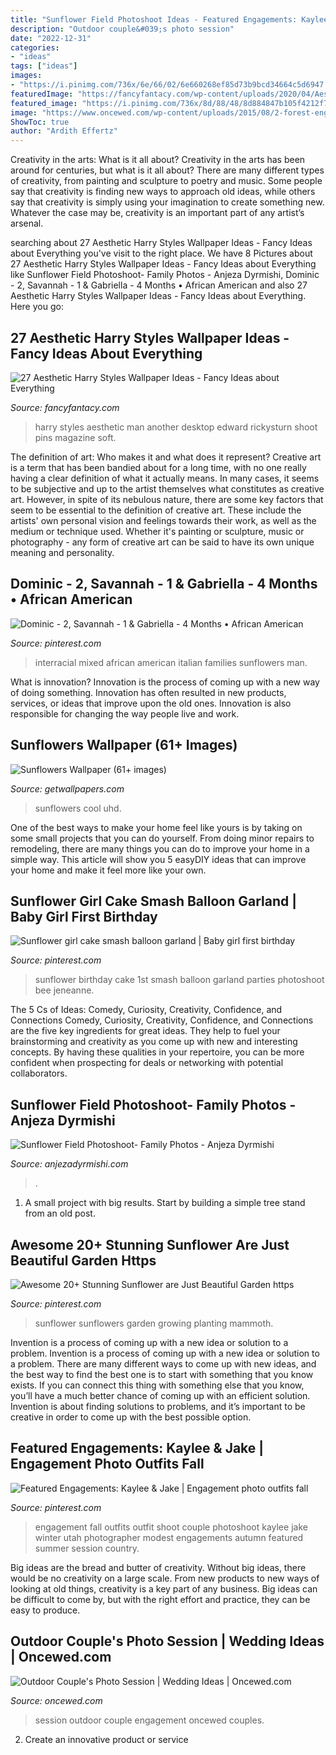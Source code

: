 ```yaml
---
title: "Sunflower Field Photoshoot Ideas - Featured Engagements: Kaylee &amp; Jake"
description: "Outdoor couple&#039;s photo session"
date: "2022-12-31"
categories:
- "ideas"
tags: ["ideas"]
images:
- "https://i.pinimg.com/736x/6e/66/02/6e660268ef85d73b9bcd34664c5d6947.jpg"
featuredImage: "https://fancyfantacy.com/wp-content/uploads/2020/04/Aesthetic-Harry-Styles-Wallpaper-Ideas-18.jpg"
featured_image: "https://i.pinimg.com/736x/8d/88/48/8d884847b105f4212f7741867256f77f--engagement-pictures-fall-engagement-photos-outfit.jpg"
image: "https://www.oncewed.com/wp-content/uploads/2015/08/2-forest-engagement-session.jpg"
ShowToc: true
author: "Ardith Effertz"
---
```



Creativity in the arts: What is it all about?
Creativity in the arts has been around for centuries, but what is it all about? There are many different types of creativity, from painting and sculpture to poetry and music. Some people say that creativity is finding new ways to approach old ideas, while others say that creativity is simply using your imagination to create something new. Whatever the case may be, creativity is an important part of any artist’s arsenal.

	

		
searching about 27 Aesthetic Harry Styles Wallpaper Ideas - Fancy Ideas about Everything you've visit to the right place. We have 8 Pictures about 27 Aesthetic Harry Styles Wallpaper Ideas - Fancy Ideas about Everything like Sunflower Field Photoshoot- Family Photos - Anjeza Dyrmishi, Dominic - 2, Savannah - 1 &amp; Gabriella - 4 Months • African American and also 27 Aesthetic Harry Styles Wallpaper Ideas - Fancy Ideas about Everything. Here you go:
		
    
## 27 Aesthetic Harry Styles Wallpaper Ideas - Fancy Ideas About Everything

<img loading=lazy src="https://fancyfantacy.com/wp-content/uploads/2020/04/Aesthetic-Harry-Styles-Wallpaper-Ideas-18.jpg" onerror="this.onerror=null;this.src='https://tse2.mm.bing.net/th?id=OIP.du-E1_YZajPWn_ImMMEhqwHaLH&amp;pid=15.1';" alt="27 Aesthetic Harry Styles Wallpaper Ideas - Fancy Ideas about Everything">

_Source: fancyfantacy.com_

>harry styles aesthetic man another desktop edward rickysturn shoot pins magazine soft. 

	

The definition of art: Who makes it and what does it represent?
Creative art is a term that has been bandied about for a long time, with no one really having a clear definition of what it actually means. In many cases, it seems to be subjective and up to the artist themselves what constitutes as creative art. However, in spite of its nebulous nature, there are some key factors that seem to be essential to the definition of creative art. These include the artists' own personal vision and feelings towards their work, as well as the medium or technique used. Whether it's painting or sculpture, music or photography - any form of creative art can be said to have its own unique meaning and personality.

    
## Dominic - 2, Savannah - 1 &amp; Gabriella - 4 Months • African American

<img loading=lazy src="https://i.pinimg.com/736x/26/28/de/2628de4e7d613597227a9f54598c32d6--interracial-family-family-portraits.jpg" onerror="this.onerror=null;this.src='https://tse2.mm.bing.net/th?id=OIP.F5NJRow5IH_gXya5P9HL0QHaHS&amp;pid=15.1';" alt="Dominic - 2, Savannah - 1 &amp; Gabriella - 4 Months • African American">

_Source: pinterest.com_

>interracial mixed african american italian families sunflowers man. 

	

What is innovation?
Innovation is the process of coming up with a new way of doing something. Innovation has often resulted in new products, services, or ideas that improve upon the old ones. Innovation is also responsible for changing the way people live and work.

    
## Sunflowers Wallpaper (61+ Images)

<img loading=lazy src="http://getwallpapers.com/wallpaper/full/c/2/1/820197-cool-sunflowers-wallpaper-3554x1999-for-iphone-5.jpg" onerror="this.onerror=null;this.src='https://tse4.mm.bing.net/th?id=OIP.6pvMSITRHxsIVYuH1Zun7AHaEK&amp;pid=15.1';" alt="Sunflowers Wallpaper (61+ images)">

_Source: getwallpapers.com_

>sunflowers cool uhd. 

	

One of the best ways to make your home feel like yours is by taking on some small projects that you can do yourself. From doing minor repairs to remodeling, there are many things you can do to improve your home in a simple way. This article will show you 5 easyDIY ideas that can improve your home and make it feel more like your own.

    
## Sunflower Girl Cake Smash Balloon Garland | Baby Girl First Birthday

<img loading=lazy src="https://i.pinimg.com/originals/e4/9a/4f/e49a4f0a440ca39a76fee7db90be110d.jpg" onerror="this.onerror=null;this.src='https://tse4.mm.bing.net/th?id=OIP.9o_gbRIP3Txj30Fz9tubNQHaE8&amp;pid=15.1';" alt="Sunflower girl cake smash balloon garland | Baby girl first birthday">

_Source: pinterest.com_

>sunflower birthday cake 1st smash balloon garland parties photoshoot bee jeneanne. 

	

The 5 Cs of Ideas: Comedy, Curiosity, Creativity, Confidence, and Connections
Comedy, Curiosity, Creativity, Confidence, and Connections are the five key ingredients for great ideas. They help to fuel your brainstorming and creativity as you come up with new and interesting concepts. By having these qualities in your repertoire, you can be more confident when prospecting for deals or networking with potential collaborators.

    
## Sunflower Field Photoshoot- Family Photos - Anjeza Dyrmishi

<img loading=lazy src="https://anjezadyrmishi.com/wp-content/uploads/2021/08/A-family-of-three-nature-photoshoot-1365x2048.jpg" onerror="this.onerror=null;this.src='https://tse2.mm.bing.net/th?id=OIP.w6KCO5FIjdrIlYJkUTfw_wHaLH&amp;pid=15.1';" alt="Sunflower Field Photoshoot- Family Photos - Anjeza Dyrmishi">

_Source: anjezadyrmishi.com_

>. 

	

1. A small project with big results. Start by building a simple tree stand from an old post.

    
## Awesome 20+ Stunning Sunflower Are Just Beautiful Garden Https

<img loading=lazy src="https://i.pinimg.com/736x/6e/66/02/6e660268ef85d73b9bcd34664c5d6947.jpg" onerror="this.onerror=null;this.src='https://tse3.mm.bing.net/th?id=OIP.ixgdV6wJQuMJpTj6T4mc7gHaJ3&amp;pid=15.1';" alt="Awesome 20+ Stunning Sunflower are Just Beautiful Garden https">

_Source: pinterest.com_

>sunflower sunflowers garden growing planting mammoth. 

	

Invention is a process of coming up with a new idea or solution to a problem.
Invention is a process of coming up with a new idea or solution to a problem. There are many different ways to come up with new ideas, and the best way to find the best one is to start with something that you know exists. If you can connect this thing with something else that you know, you’ll have a much better chance of coming up with an efficient solution. Invention is about finding solutions to problems, and it’s important to be creative in order to come up with the best possible option.

    
## Featured Engagements: Kaylee &amp; Jake | Engagement Photo Outfits Fall

<img loading=lazy src="https://i.pinimg.com/736x/8d/88/48/8d884847b105f4212f7741867256f77f--engagement-pictures-fall-engagement-photos-outfit.jpg" onerror="this.onerror=null;this.src='https://tse1.mm.bing.net/th?id=OIP.S9coO1PuIRO7Oqt8r7nPeAHaLI&amp;pid=15.1';" alt="Featured Engagements: Kaylee &amp; Jake | Engagement photo outfits fall">

_Source: pinterest.com_

>engagement fall outfits outfit shoot couple photoshoot kaylee jake winter utah photographer modest engagements autumn featured summer session country. 

	

Big ideas are the bread and butter of creativity. Without big ideas, there would be no creativity on a large scale. From new products to new ways of looking at old things, creativity is a key part of any business. Big ideas can be difficult to come by, but with the right effort and practice, they can be easy to produce.

    
## Outdoor Couple&#039;s Photo Session | Wedding Ideas | Oncewed.com

<img loading=lazy src="https://www.oncewed.com/wp-content/uploads/2015/08/2-forest-engagement-session.jpg" onerror="this.onerror=null;this.src='https://tse1.mm.bing.net/th?id=OIP.YmY5rdpS9I5_QO-FjGPemQHaJ9&amp;pid=15.1';" alt="Outdoor Couple&#039;s Photo Session | Wedding Ideas | Oncewed.com">

_Source: oncewed.com_

>session outdoor couple engagement oncewed couples. 

	

2. Create an innovative product or service 


